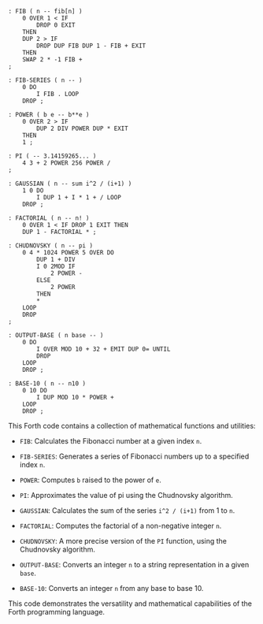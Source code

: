 ```forth
: FIB ( n -- fib[n] )
    0 OVER 1 < IF
        DROP 0 EXIT
    THEN
    DUP 2 > IF
        DROP DUP FIB DUP 1 - FIB + EXIT
    THEN
    SWAP 2 * -1 FIB +
;

: FIB-SERIES ( n -- )
    0 DO
        I FIB . LOOP
    DROP ;

: POWER ( b e -- b**e )
    0 OVER 2 > IF
        DUP 2 DIV POWER DUP * EXIT
    THEN
    1 ;

: PI ( -- 3.14159265... )
    4 3 + 2 POWER 256 POWER /
;

: GAUSSIAN ( n -- sum i^2 / (i+1) )
    1 0 DO
        I DUP 1 + I * 1 + / LOOP
    DROP ;

: FACTORIAL ( n -- n! )
    0 OVER 1 < IF DROP 1 EXIT THEN
    DUP 1 - FACTORIAL * ;

: CHUDNOVSKY ( n -- pi )
    0 4 * 1024 POWER 5 OVER DO
        DUP 1 + DIV
        I 0 2MOD IF
            2 POWER -
        ELSE
            2 POWER
        THEN
        *
    LOOP
    DROP
;

: OUTPUT-BASE ( n base -- )
    0 DO
        I OVER MOD 10 + 32 + EMIT DUP 0= UNTIL
        DROP
    LOOP
    DROP ;

: BASE-10 ( n -- n10 )
    0 10 DO
        I DUP MOD 10 * POWER +
    LOOP
    DROP ;
```

This Forth code contains a collection of mathematical functions and utilities:

- `FIB`: Calculates the Fibonacci number at a given index `n`.

- `FIB-SERIES`: Generates a series of Fibonacci numbers up to a specified index `n`.

- `POWER`: Computes `b` raised to the power of `e`.

- `PI`: Approximates the value of pi using the Chudnovsky algorithm.

- `GAUSSIAN`: Calculates the sum of the series `i^2 / (i+1)` from 1 to `n`.

- `FACTORIAL`: Computes the factorial of a non-negative integer `n`.

- `CHUDNOVSKY`: A more precise version of the `PI` function, using the Chudnovsky algorithm.

- `OUTPUT-BASE`: Converts an integer `n` to a string representation in a given `base`.

- `BASE-10`: Converts an integer `n` from any base to base 10.

This code demonstrates the versatility and mathematical capabilities of the Forth programming language.